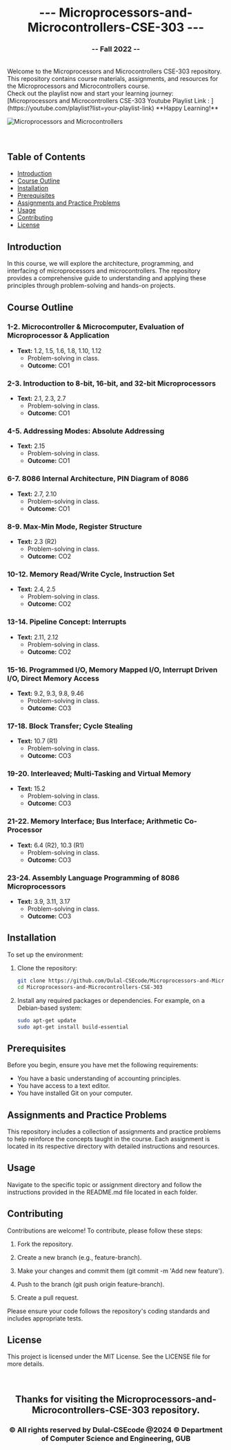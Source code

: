 <h1 align="center">--- Microprocessors-and-Microcontrollers-CSE-303 ---</h1>  
<h3 align="center">-- Fall 2022 --</h3>  
<br />  
Welcome to the Microprocessors and Microcontrollers CSE-303 repository. This repository contains course materials, assignments, and resources for the Microprocessors and Microcontrollers course.  
<br />  
Check out the playlist now and start your learning journey: [Microprocessors and Microcontrollers CSE-303 Youtube Playlist Link : ](https://youtube.com/playlist?list=your-playlist-link)
**Happy Learning!**
<br />
<img/>

![Microprocessors and Microcontrollers](microprocessorsbanner.PNG)
  
<br />  

## Table of Contents
- [Introduction](#introduction)
- [Course Outline](#course-outline)
- [Installation](#installation)
- [Prerequisites](#prerequisites)
- [Assignments and Practice Problems](#assignments-and-practice-problems)
- [Usage](#usage)
- [Contributing](#contributing)
- [License](#license)

## Introduction

In this course, we will explore the architecture, programming, and interfacing of microprocessors and microcontrollers. The repository provides a comprehensive guide to understanding and applying these principles through problem-solving and hands-on projects.

## Course Outline

### 1-2. Microcontroller & Microcomputer, Evaluation of Microprocessor & Application
- **Text:** 1.2, 1.5, 1.6, 1.8, 1.10, 1.12
  - Problem-solving in class.
  - **Outcome:** CO1

### 2-3. Introduction to 8-bit, 16-bit, and 32-bit Microprocessors
- **Text:** 2.1, 2.3, 2.7
  - Problem-solving in class.
  - **Outcome:** CO1

### 4-5. Addressing Modes: Absolute Addressing
- **Text:** 2.15
  - Problem-solving in class.
  - **Outcome:** CO1

### 6-7. 8086 Internal Architecture, PIN Diagram of 8086
- **Text:** 2.7, 2.10
  - Problem-solving in class.
  - **Outcome:** CO1

### 8-9. Max-Min Mode, Register Structure
- **Text:** 2.3 (R2)
  - Problem-solving in class.
  - **Outcome:** CO2

### 10-12. Memory Read/Write Cycle, Instruction Set
- **Text:** 2.4, 2.5
  - Problem-solving in class.
  - **Outcome:** CO2

### 13-14. Pipeline Concept: Interrupts
- **Text:** 2.11, 2.12
  - Problem-solving in class.
  - **Outcome:** CO2

### 15-16. Programmed I/O, Memory Mapped I/O, Interrupt Driven I/O, Direct Memory Access
- **Text:** 9.2, 9.3, 9.8, 9.46
  - Problem-solving in class.
  - **Outcome:** CO3

### 17-18. Block Transfer; Cycle Stealing
- **Text:** 10.7 (R1)
  - Problem-solving in class.
  - **Outcome:** CO3

### 19-20. Interleaved; Multi-Tasking and Virtual Memory
- **Text:** 15.2
  - Problem-solving in class.
  - **Outcome:** CO3

### 21-22. Memory Interface; Bus Interface; Arithmetic Co-Processor
- **Text:** 6.4 (R2), 10.3 (R1)
  - Problem-solving in class.
  - **Outcome:** CO3

### 23-24. Assembly Language Programming of 8086 Microprocessors
- **Text:** 3.9, 3.11, 3.17
  - Problem-solving in class.
  - **Outcome:** CO3

## Installation

To set up the environment:

1. Clone the repository:
   ```bash
   git clone https://github.com/Dulal-CSEcode/Microprocessors-and-Microcontrollers-CSE-303.git
   cd Microprocessors-and-Microcontrollers-CSE-303
2. Install any required packages or dependencies. For example, on a Debian-based system:

    ```bash
    sudo apt-get update
    sudo apt-get install build-essential
    ```

## Prerequisites

Before you begin, ensure you have met the following requirements:

- You have a basic understanding of accounting principles.
- You have access to a text editor.
- You have installed Git on your computer.

## Assignments and Practice Problems

This repository includes a collection of assignments and practice problems to help reinforce the concepts taught in the course. Each assignment is located in its respective directory with detailed instructions and resources.

## Usage

Navigate to the specific topic or assignment directory and follow the instructions provided in the README.md file located in each folder.

## Contributing
Contributions are welcome! To contribute, please follow these steps:

1. Fork the repository.

2. Create a new branch (e.g., feature-branch).

3. Make your changes and commit them (git commit -m 'Add new feature').

4. Push to the branch (git push origin feature-branch).

5. Create a pull request.

Please ensure your code follows the repository's coding standards and includes appropriate tests.

## License
This project is licensed under the MIT License. See the LICENSE file for more details.

<br/>
<h2 align="center"> Thanks for visiting the Microprocessors-and-Microcontrollers-CSE-303 repository.</h2>
<h3 align="center">© All rights reserved by Dulal-CSEcode @2024 © Department of Computer Science and Engineering, GUB </h3>
